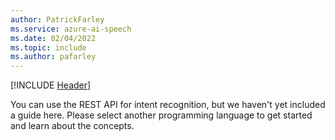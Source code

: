 ```yaml
---
author: PatrickFarley
ms.service: azure-ai-speech
ms.date: 02/04/2022
ms.topic: include
ms.author: pafarley
---
```


[!INCLUDE [Header](../../common/rest.md)]

You can use the REST API for intent recognition, but we haven't yet included a guide here. Please select another programming language to get started and learn about the concepts. 
